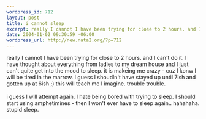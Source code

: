 ```yaml
--- 
wordpress_id: 712
layout: post
title: i cannot sleep
excerpt: really I cannot I have been trying for close to 2 hours. and I can't do it. I have thought about everything from ladies to my dream house and I just can't quite get into the mood to sleep. it is makeing me crazy - cuz I konw I will be tired in the marrow. I guess I shoudln't have stayed up until 7ish and gotten up at 6ish ;) this will teach me I imagine. trouble trouble.i guess I wil...
date: 2004-01-02 09:30:59 -06:00
wordpress_url: http://new.nata2.org/?p=712
---
```

really I cannot I have been trying for close to 2 hours. and I can't do it. I have thought about everything from ladies to my dream house and I just can't quite get into the mood to sleep. it is makeing me crazy - cuz I konw I will be tired in the marrow. I guess I shoudln't have stayed up until 7ish and gotten up at 6ish ;) this will teach me I imagine. trouble trouble.<br/><br/>i guess I will attempt again. I hate being bored with trying to sleep. I should start using amphetimines - then I won't ever have to sleep again.. hahahaha. stupid sleep.
